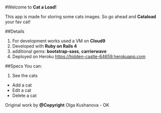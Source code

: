 #Welcome to **Cat a Load!**

This app is made for storing some cats images. So go ahead and **Cataload** your fav cat!

##Details
1. For development works used a VM on **Cloud9**
2. Developed with **Ruby on Rails 4**
3. additional gems: **bootstrap-sass**, **carrierwave**
4. Deployed on Heroku https://hidden-castle-64659.herokuapp.com

##Specs
You can:

1. See the cats
* Add a cat
* Edit a cat
* Delete a cat


Original work by **@Copyright** Olga Kushanova - OK
